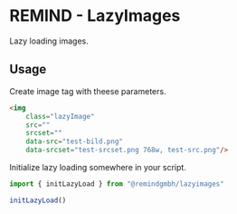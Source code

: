 # REMIND - LazyImages

Lazy loading images.

## Usage

Create image tag with theese parameters.

```html
<img
    class="lazyImage"
    src=""
    srcset=""
    data-src="test-bild.png"
    data-srcset="test-srcset.png 768w, test-src.png"/>
```

Initialize lazy loading somewhere in your script.

```typescript
import { initLazyLoad } from "@remindgmbh/lazyimages"

initLazyLoad()
```
